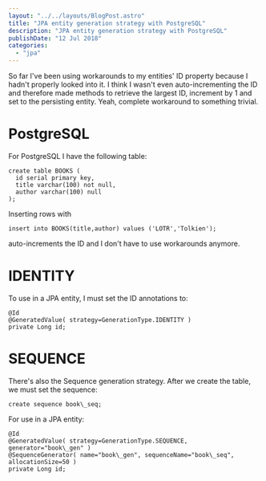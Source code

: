 ```yaml
---
layout: "../../layouts/BlogPost.astro"
title: "JPA entity generation strategy with PostgreSQL"
description: "JPA entity generation strategy with PostgreSQL"
publishDate: "12 Jul 2018"
categories: 
  - "jpa"
---
```


So far I've been using workarounds to my entities' ID property because I hadn't properly looked into it. I think I wasn't even auto-incrementing the ID and therefore made methods to retrieve the largest ID, increment by 1 and set to the persisting entity. Yeah, complete workaround to something trivial.

# PostgreSQL

For PostgreSQL I have the following table:

```
create table BOOKS (
  id serial primary key,
  title varchar(100) not null,
  author varchar(100) null
);
```

Inserting rows with

```insert into BOOKS(title,author) values ('LOTR','Tolkien');```

auto-increments the ID and I don't have to use workarounds anymore.

# IDENTITY

To use in a JPA entity, I must set the ID annotations to:

```
@Id
@GeneratedValue( strategy=GenerationType.IDENTITY )
private Long id;
```

# SEQUENCE

There's also the Sequence generation strategy. After we create the table, we must set the sequence:

```create sequence book\_seq;```

For use in a JPA entity:

```
@Id
@GeneratedValue( strategy=GenerationType.SEQUENCE, generator="book\_gen" )
@SequenceGenerator( name="book\_gen", sequenceName="book\_seq", allocationSize=50 )
private Long id;
```
